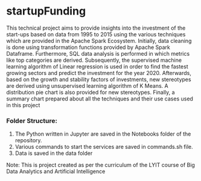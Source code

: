 # startupFunding

This technical project aims to provide insights into the investment of the start-ups based on data from 1995 to 2015 using the various techniques which are provided in the Apache Spark Ecosystem. Initially, data cleaning is done using transformation functions provided by Apache Spark Dataframe. Furthermore, SQL data analysis is performed in which metrics like top categories are derived. Subsequently, the supervised machine learning algorithm of Linear regression is used in order to find the fastest growing sectors and predict the investment for the year 2020. Afterwards, based on the growth and stability factors of investments, new stereotypes are derived using unsupervised learning algorithm of K Means. A distribution pie chart is also provided for new stereotypes. Finally, a summary chart prepared about all the techniques and their use cases used in this project

### Folder Structure:
1) The Python written in Jupyter are saved in the Notebooks folder of the repository.
2) Various commands to start the services are saved in commands.sh file.
3) Data is saved in the data folder

Note: This is project created as per the curriculum of the LYIT course of Big Data Analytics and Artificial Intelligence

# 
